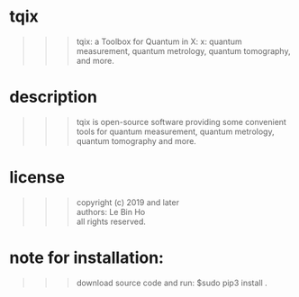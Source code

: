 # tqix
 >>> tqix: a Toolbox for Quantum in X:
 >>>    x: quantum measurement, quantum metrology, quantum tomography, and more.

# description
 >>> tqix is open-source software providing some convenient tools 
     for quantum measurement, quantum metrology, quantum tomography and more.

# license
 >>> copyright (c) 2019 and later\
 >>> authors: Le Bin Ho\
 >>> all rights reserved.

# note for installation:
 >>> download source code and run:
 > $sudo pip3 install .

